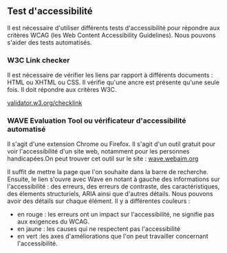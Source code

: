 ## Test d'accessibilité

Il est nécessaire d'utiliser différents tests d'accessibilité pour répondre aux critères WCAG (les Web Content Accessibility Guidelines). Nous pouvons s'aider des tests automatisés.

### W3C Link checker

Il est nécessaire de vérifier les liens par rapport à différents documents : HTML ou XHTML ou CSS. Il vérifie qu'une ancre est présente qu'une seule fois. Il doit répondre aux critères W3C.

[validator.w3.org/checklink](https://validator.w3.org/checklink)

### WAVE Evaluation Tool ou vérificateur d'accessibilité automatisé

Il s'agit d'une extension Chrome ou Firefox. Il s'agit d'un outil gratuit pour voir l'accessibilité d'un site web, notamment pour les personnes handicapées.On peut trouver cet outil sur le site :
[wave.webaim.org](https://wave.webaim.org)

Il suffit de mettre la page que l'on souhaite dans la barre de recherche. Ensuite, le lien s'ouvre avec Wave en notant à gauche des informations sur l'accessibilité : des erreurs, des erreurs de contraste, des caractéristiques, des élements structuriels, ARIA ainsi que d'autres détails. Nous pouvons avoir des détails sur chaque élément. Il y a différentes couleurs :

- en rouge : les erreurs ont un impact sur l'accessibilité, ne signifie pas aux exigences du WCAG.
- en jaune : les causes qui ne respectent pas l'accessibilité
- en vert :les axes d'améliorations que l'on peut travailler concernant l'accessibilité.

##
